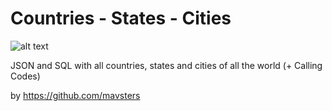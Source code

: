 # Countries - States - Cities
![alt text](https://repository-images.githubusercontent.com/212347345/4576d780-e75a-11e9-88f3-eb14daa6d200)

JSON and SQL with all countries, states and cities of all the world (+ Calling Codes)

by https://github.com/mavsters
